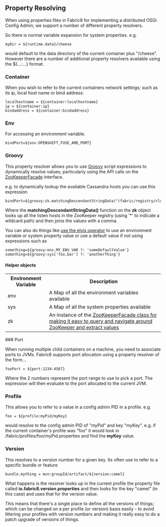 ## Property Resolving

When using properties files in Fabric8 for implementing a distributed OSGi Config Admin; we support a number of different property resolvers.

So there is normal variable expansion for system properties. e.g. 

```
myDir = ${runtime.data}/cheese
```

would default to the data directory of the current container plus "/cheese". However there are a number of additional property resolvers available using the ${...:...} format.

### Container

When you wish to refer to the current containers network settings; such as its ip, local host name or bind address:

```
localhostname = ${container:localhostname}
ip = ${container:ip}
bindaddress = ${container:bindaddress}
```

### Env

For accessing an environment variable.

```
bindPort=${env:OPENSHIFT_FUSE_AMQ_PORT}
```


### Groovy

This property resolver allows you to use [Groovy](http://groovy-lang.org/) script expressions to dynamically resolve values; particularly using the API calls on the [ZooKeeperFacade](https://github.com/fabric8io/fabric8/blob/master/fabric/fabric-zookeeper/src/main/java/io/fabric8/zookeeper/utils/ZooKeeperFacade.java#L30) interface.

e.g. to dynamically lookup the available Cassandra hosts you can use this expression

```
bindPort=${groovy:zk.matchingDescendantStringData("/fabric/registry/clusters/cassandra/default/*/listen").join(",")}
```

Where the **matchingDescendantStringData()** function on the **zk** object looks up all the listen hosts in the ZooKeeper registry (using '*' to indicate a wildcard path) and then joins the values with a comma.

You can also do things like [use the elvis operator](http://docs.groovy-lang.org/docs/next/html/documentation/core-operators.html#_elvis_operator) to use an environment variable or system property value or use a default value if not using expressions such as

```
something=${groovy:env.MY_ENV_VAR ?: 'someDefaultValue'}
something=${groovy:sys['foo.bar'] ?: 'anotherThing'}
```

#### Helper objects

<table class="table table-striped">
<tr>
<th>Environment Variable</th>
<th>Description</th>
</tr>
<tr>
<td>env</td>
<td>A Map of all the environment variables available</td>
</tr>
<tr>
<td>sys</td>
<td>A Map of all the system properties available</td>
</tr>
<tr>
<td>zk</td>
<td>An instance of the <a href="https://github.com/fabric8io/fabric8/blob/master/fabric/fabric-zookeeper/src/main/java/io/fabric8/zookeeper/utils/ZooKeeperFacade.java#L30">ZooKeeperFacade class</> for making it easy to query and navigate around ZooKeeper and extract values</td>
</tr>
</table>
### Port

When running multiple child containers on a machine, you need to associate ports to JVMs. Fabric8 supports port allocation using a property resolver of the form...

```
fooPort = ${port:1234-4567}
```

Where the 2 numbers represent the port range to use to pick a port. The expression will then evaluate to the port allocated to the current JVM.

### Profile

This allows you to refer to a value in a config admin PID in a profile. e.g.

```
foo = ${profile:myPid/myKey}
```

would resolve to the config admin PID of "myPid" and key "myKey". e.g. if the current container's profile was "foo" it would look in /fabric/profiles/foo/myPid.properties and find the **myKey** value.

### Version

This resolves to a version number for a given key. Its often use to refer to a specific bundle or feature

```
bundle.mything = mvn:groupId/artifact/${version:camel}
```

What happens is the resolver looks up in the current profile the property file called **io.fabric8.version.properties** and then looks for the key "camel" (in this case) and uses that for the version value.

This means that there's a single place to define all the versions of things; which can be changed on a per profile (or version) basis easily - to avoid littering your profiles with version numbers and making it really easy to do a patch upgrade of versions of things.

